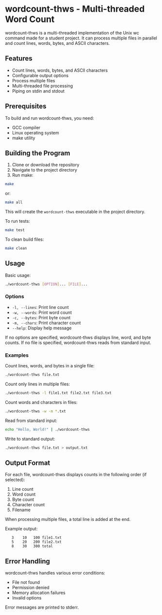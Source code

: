# wordcount-thws - Multi-threaded Word Count

wordcount-thws is a multi-threaded implementation of the Unix wc command made for a student project. It can process multiple files in parallel and count lines, words, bytes, and ASCII characters.

## Features

- Count lines, words, bytes, and ASCII characters
- Configurable output options
- Process multiple files
- Multi-threaded file processing
- Piping on stdin and stdout

## Prerequisites

To build and run wordcount-thws, you need:

- GCC compiler 
- Linux operating system
- make utility

## Building the Program

1. Clone or download the repository
2. Navigate to the project directory
3. Run make:

```bash
make
```
or:

```bash
make all
```

This will create the `wordcount-thws` executable in the project directory. 

To run tests:
```bash
make test
```

To clean build files:
```bash
make clean
```

## Usage

Basic usage:
```bash
./wordcount-thws [OPTION]... [FILE]...
```

### Options

- `-l, --lines`: Print line count
- `-w, --words`: Print word count
- `-c, --bytes`: Print byte count
- `-m, --chars`: Print character count
- `--help`: Display help message

If no options are specified, wordcount-thws displays line, word, and byte counts.
If no file is specified, wordcount-thws reads from standard input.

### Examples

Count lines, words, and bytes in a single file:
```bash
./wordcount-thws file.txt
```

Count only lines in multiple files:
```bash
./wordcount-thws -l file1.txt file2.txt file3.txt
```

Count words and characters in files:
```bash
./wordcount-thws -w -m *.txt
```

Read from standard input:
```bash
echo "Hello, World!" | ./wordcount-thws
```
Write to standard output:
```bash
./wordcount-thws file.txt > output.txt
```

## Output Format

For each file, wordcount-thws displays counts in the following order (if selected):
1. Line count
2. Word count
3. Byte count
4. Character count
5. Filename

When processing multiple files, a total line is added at the end.

Example output:
```
   3    10   100 file1.txt
   5    20   200 file2.txt
   8    30   300 total
```

## Error Handling

wordcount-thws handles various error conditions:
- File not found
- Permission denied
- Memory allocation failures
- Invalid options

Error messages are printed to stderr.


